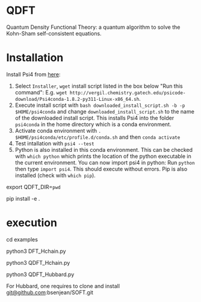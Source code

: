 # QDFT
Quantum Density Functional Theory: a quantum algorithm to solve the Kohn-Sham self-consistent equations.

# Installation

Install Psi4 from [here](https://psicode.org/installs/v182/):
1. Select `Installer`, `wget` install script listed in the box below "Run this command": E.g. `wget http://vergil.chemistry.gatech.edu/psicode-download/Psi4conda-1.8.2-py311-Linux-x86_64.sh`.
2. Execute install script with `bash downloaded_install_script.sh -b -p $HOME/psi4conda` and change `downloaded_install_script.sh` to the name of the downloaded install script. This installs Psi4 into the folder `psi4conda` in the home directory which is a conda environment.
3. Activate conda environment with `. $HOME/psi4conda/etc/profile.d/conda.sh` and then `conda activate`
4. Test intallation with `psi4 --test`
5. Python is also installed in this conda environment. This can be checked with `which python` which prints the location of the python executable in the current environment. You can now import psi4 in python: Run `python` then type `import psi4`. This should execute without errors. Pip is also installed (check with `which pip`).

export QDFT_DIR=`pwd`

pip install -e .

# execution

cd examples

python3 DFT_Hchain.py

python3 QDFT_Hchain.py

python3 QDFT_Hubbard.py



For Hubbard, one requires to clone and install git@github.com:bsenjean/SOFT.git
